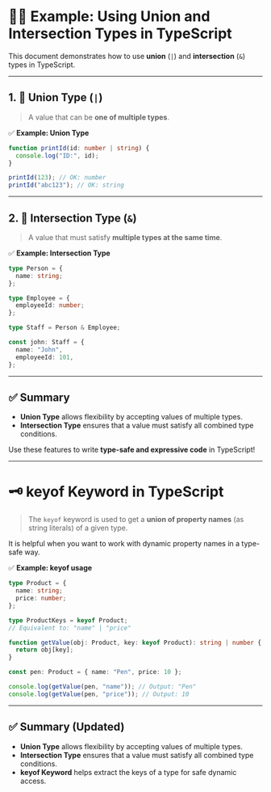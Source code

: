 # 🧑‍💻 Example: Using Union and Intersection Types in TypeScript

This document demonstrates how to use **union** (`|`) and **intersection** (`&`) types in TypeScript.

---

## 1. 🔷 Union Type (`|`)

> A value that can be **one of multiple types**.

✅ **Example: Union Type**

```typescript
function printId(id: number | string) {
  console.log("ID:", id);
}

printId(123); // OK: number
printId("abc123"); // OK: string
```

---

## 2. 🔶 Intersection Type (`&`)

> A value that must satisfy **multiple types at the same time**.

✅ **Example: Intersection Type**

```typescript
type Person = {
  name: string;
};

type Employee = {
  employeeId: number;
};

type Staff = Person & Employee;

const john: Staff = {
  name: "John",
  employeeId: 101,
};
```

---

## ✅ Summary

- **Union Type** allows flexibility by accepting values of multiple types.
- **Intersection Type** ensures that a value must satisfy all combined type conditions.

Use these features to write **type-safe and expressive code** in TypeScript!

---

# 🗝️ keyof Keyword in TypeScript

> The `keyof` keyword is used to get a **union of property names** (as string literals) of a given type.

It is helpful when you want to work with dynamic property names in a type-safe way.

✅ **Example: keyof usage**

```typescript
type Product = {
  name: string;
  price: number;
};

type ProductKeys = keyof Product;
// Equivalent to: "name" | "price"

function getValue(obj: Product, key: keyof Product): string | number {
  return obj[key];
}

const pen: Product = { name: "Pen", price: 10 };

console.log(getValue(pen, "name")); // Output: "Pen"
console.log(getValue(pen, "price")); // Output: 10
```

---

## ✅ Summary (Updated)

- **Union Type** allows flexibility by accepting values of multiple types.
- **Intersection Type** ensures that a value must satisfy all combined type conditions.
- **keyof Keyword** helps extract the keys of a type for safe dynamic access.
